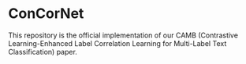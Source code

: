 # ConCorNet
This repository is the official implementation of our CAMB (Contrastive Learning-Enhanced Label Correlation Learning for Multi-Label Text Classification) paper.
